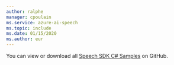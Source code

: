 ```yaml
---
author: ralphe
manager: cpoulain
ms.service: azure-ai-speech
ms.topic: include
ms.date: 01/15/2020
ms.author: eur
---
```


You can view or download all [Speech SDK C# Samples](https://aka.ms/speech/github-csharp) on GitHub. 

